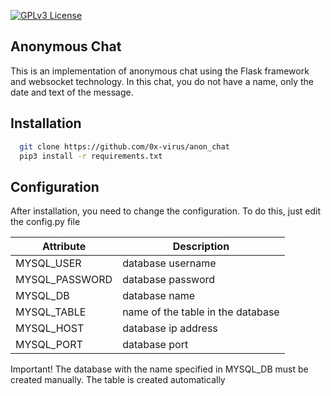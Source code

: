[![GPLv3 License](https://img.shields.io/badge/License-GPL%20v3-yellow.svg)](https://opensource.org/licenses/)
## Anonymous Chat
This is an implementation of anonymous chat using the Flask framework and websocket technology. In this chat, you do not have a name, only the date and text of the message.
## Installation

```bash
  git clone https://github.com/0x-virus/anon_chat
  pip3 install -r requirements.txt
```

## Configuration
After installation, you need to change the configuration. To do this, just edit the config.py file

|Attribute     |Description                      |
|--------------|---------------------------------|
|MYSQL_USER    |database username                |
|MYSQL_PASSWORD|database password                |
|MYSQL_DB      |database name                    |
|MYSQL_TABLE   |name of the table in the database|
|MYSQL_HOST    |database ip address              |
|MYSQL_PORT    |database port                    |

Important! The database with the name specified in MYSQL_DB must be created manually. The table is created automatically